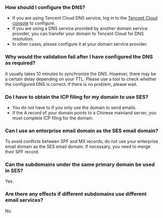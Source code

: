[](id:que1) 
### How should I configure the DNS?
- If you are using Tencent Cloud DNS service, log in to the [Tencent Cloud console](https://console.cloud.tencent.com/cns) to configure.
- If you are using a DNS service provided by another domain service provider, you can transfer your domain to Tencent Cloud for DNS resolution.
- In other cases, please configure it at your domain service provider.


[](id:que2) 
### Why would the validation fail after I have configured the DNS as required?
 It usually takes 10 minutes to synchronize the DNS. However, there may be a certain delay depending on your TTL. Please use a tool to check whether the configured DNS is correct. If there is no problem, please wait.

[](id:que3) 
### Do I have to obtain the ICP filing for my domain to use SES?
- You do not have to if you only use the domain to send emails.
- If the A record of your domain points to a Chinese mainland server, you must complete ICP filing for the domain.

[](id:que4) 
### Can I use an enterprise email domain as the SES email domain?
To avoid conflicts between SPF and MX records, do not use your enterprise email domain as the SES email domain.
 If necessary, you need to merge their SPF record.

[](id:que5) 
### Can the subdomains under the same primary domain be used in SES?
Yes.

[](id:que6) 
### Are there any effects if different subdomains use different email services?
No.
